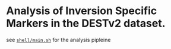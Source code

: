 # Analysis of Inversion Specific Markers in the DESTv2 dataset.

see [`shell/main.sh`](shell/main.sh) for the analysis pipleine